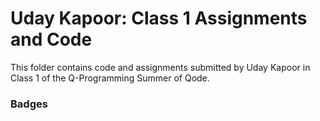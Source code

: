 # Uday Kapoor: Class 1 Assignments and Code
This folder contains code and assignments submitted by Uday Kapoor in Class 1 of the Q-Programming Summer of Qode.
### Badges
